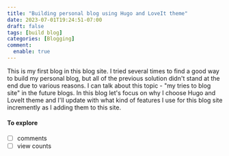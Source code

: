 ```yaml
---
title: "Building personal blog using Hugo and LoveIt theme"
date: 2023-07-01T19:24:51-07:00
draft: false
tags: [build blog]
categories: [Blogging]
comment:
  enable: true
---
```

This is my first blog in this blog site. I tried several times to find a good way to build my personal blog, but all of the previous solution didn't stand at the end due to various reasons. I can talk about this topic - "my tries to blog site" in the future blogs. In this blog let's focus on why I choose Hugo and LoveIt theme and I'll update with what kind of features I use for this blog site incremently as I adding them to this site.
#### To explore
- [ ] comments
- [ ] view counts
